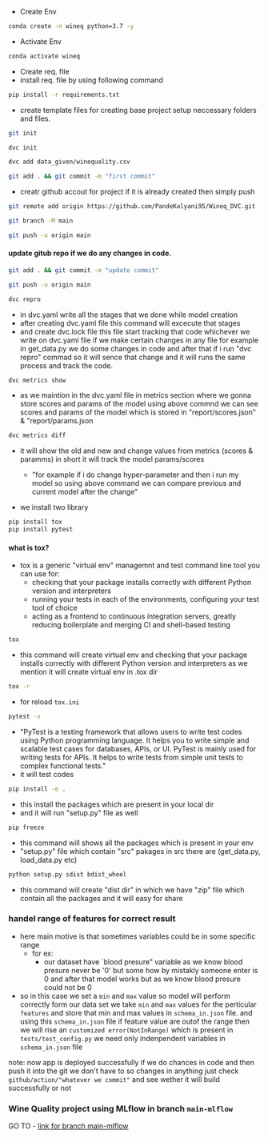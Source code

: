 - Create Env
```bash
conda create -n wineq python=3.7 -y
```
- Activate Env
```bash
conda activate wineq
```
- Create req. file
- install req. file by using following command
```bash
pip install -r requirements.txt
```
- create template files for creating base project setup neccessary folders and files.
```bash
git init
```
```bash
dvc init
```
```bash
dvc add data_given/winequality.csv
```
```bash
git add . && git commit -m "first commit"
```
- creatr github accout for project if it is already created then simply push
```bash
git remote add origin https://github.com/PandeKalyani95/Wineq_DVC.git
```
```bash
git branch -M main
```
```bash
git push -u origin main
```
#### update gitub repo if we do any changes in code.
```bash
git add . && git commit -m "update commit"
```
```bash
git push -u origin main
```
```bash
dvc repro
```
- in dvc.yaml write all the stages that we done while model creation
- after creating dvc.yaml file this command will excecute that stages
- and create dvc.lock file this file start tracking that code whichever we write on dvc.yaml file if we make certain changes in any file for example in get_data.py we do some changes in code and after that if i run "dvc repro" commad so it will sence that change and it will runs the same process and track the code.

```bash
dvc metrics show
```
- as we maintion in the dvc.yaml file in metrics section where we gonna store scores and params of the model using above commnd we can see scores and params of the model which is stored in "report/scores.json" & "report/params.json

```bash
dvc metrics diff
```
- it will show the old and new and change values from metrics (scores & paramms) in short it will track the model params/scores
    - "for example if i do change hyper-parameter and then i run my model so using above command we can compare previous and current model after the change"

- we install two library
```bash
pip install tox 
pip install pytest
```
#### what is tox?
- tox is a generic "virtual env" managemnt and test command line tool you can use for:
   - checking that your package installs correctly with different Python version and interpreters
   - running your tests in each of the environments, configuring your test tool of choice
   - acting as a frontend to continuous integration servers, greatly reducing boilerplate and merging CI and shell-based testing

```bash
tox
```
- this command will create virtual env and checking that your package installs correctly with different Python version and interpreters as we mention  it will create virtual env in .tox dir

```bash 
tox -r
```
- for reload `tox.ini`

```bash
pytest -v
```
- "PyTest is a testing framework that allows users to write test codes using Python programming language. It helps you to write simple and scalable test cases for databases, APIs, or UI. PyTest is mainly used for writing tests for APIs. It helps to write tests from simple unit tests to complex functional tests."
- it will test codes

```bash
pip install -e .
```
- this install the packages which are present in your local dir
- and it will run "setup.py" file as well

```bash
pip freeze
```
- this command will shows all the packages which is present in your env
- "setup.py" file which contain "src" pakages in src there are (get_data.py, load_data.py etc)

```bash
python setup.py sdist bdist_wheel
```
- this command will create "dist dir" in which we have "zip" file which contain all the packages and it will easy for share
 
### handel range of features for correct result
- here main motive is that sometimes variables could be in some specific range
    - for ex:
        - our dataset have `blood presure" variable as we know blood presure never be '0' but some how by mistakly someone enter is 0 and after that model works but as we know blood presure could not be 0
- so in this case we set a `min` and `max` value so model will perform correctly form our data set we take `min` and `max` values for the perticular `features` and store that min and max values in `schema_in.json` file. and using this `schema_in.json` file if feature value are outof the range then we will rise an `customized error(NotInRange)` which is present in `tests/test_config.py` we need only indenpendent variables in `schema_in.json` file

note: now app is deployed successfully if we do chances in code and then push it into the git we don't have to so changes in anything  just check `github/action/"whatever we commit"` and see wether it will build successfully or not

### Wine Quality project using MLflow in branch `main-mlflow`
GO TO - [link for branch main-mlflow](https://github.com/PandeKalyani95/Wineq_DVC/blob/main-mlflow/README.md)
